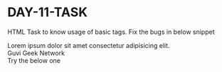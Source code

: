 # DAY-11-TASK

HTML Task to know usage of basic tags.
Fix the bugs in below snippet
    <html lang="en">
    <head>
        <title>Document
            <body>
                guvi
        </title>
    </head>
    <div>
        Lorem ipsum dolor sit amet consectetur adipisicing elit.
        <div>
            <div>
                Guvi Geek Network
            </div>
        </body>
    </html>
Try the below one
<html lang="en">
    <head>
        <title>Document
            <body>
                guvi
    </head>
    <div>
        Lorem ipsum dolor sit amet consectetur adipisicing elit.
        <div>
            <div>
                Guvi Geek Network
            </div>
        </body>
    </html>
Design a contact us form with all fields as required.
Use certain HTML elements to display the following in a HTML page.
Programming Language
JavaScript
Angular
React
Vue.js
Python
Django Framework
Flask Framework
Java
Spring
Maven
Hibernate
Database
MySQL
MongoDB
Cansandra
Create an element that helps you to open the https://google.com in separate new tab.
In the form, add two radio buttons with grouping them for employee type(Salaried and own business)
Design form shown in the link (http://evc-cit.info/cit040/formguide/card_0.png)
Use the table tag to design given image Click here.
Write HTML input tags snippet to show default values for all Form elements.
In your, HTML page add the below line and Highlight it without using any CSS.
"HTML & CSS is awesome"
Create an HTML page, which should contain all types of input elements.
